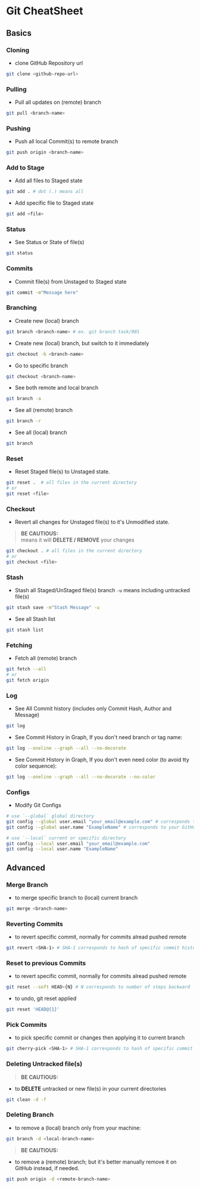 # Git CheatSheet

## Basics

### Cloning

- clone GitHub Repository url

```bash
git clone <github-repo-url>
```

### Pulling

- Pull all updates on (remote) branch

```bash
git pull <branch-name>
```

### Pushing

- Push all local Commit(s) to remote branch

```bash
git push origin <branch-name>
```

### Add to Stage

- Add all files to Staged state

```bash
git add . # dot (.) means all
```

- Add specific file to Staged state

```bash
git add <file>
```

### Status

- See Status or State of file(s)

```bash
git status
```

### Commits

- Commit file(s) from Unstaged to Staged state

```bash
git commit -m"Message here"
```

### Branching

- Create new (local) branch

```bash
git branch <branch-name> # ex. git branch task/001
```

- Create new (local) branch, but switch to it immediately

```bash
git checkout -b <branch-name>
```

- Go to specific branch

```bash
git checkout <branch-name>
```

- See both remote and local branch

```bash
git branch -a
```

- See all (remote) branch

```bash
git branch -r
```

- See all (local) branch

```bash
git branch
```

### Reset

- Reset Staged file(s) to Unstaged state.

```bash
git reset .  # all files in the current directory
# or
git reset <file>
```

### Checkout

- Revert all changes for Unstaged file(s) to it's Unmodified state.

> <b>BE CAUTIOUS:</b> <br/>means it will <b>DELETE / REMOVE</b> your changes

```bash
git checkout . # all files in the current directory
# or
git checkout <file>
```

### Stash

- Stash all Staged/UnStaged file(s) branch `-u` means including untracked file(s)

```bash
git stash save -m"Stash Message" -u
```

- See all Stash list

```bash
git stash list
```

### Fetching

- Fetch all (remote) branch

```bash
git fetch --all
# or
git fetch origin
```

### Log

- See All Commit history (includes only Commit Hash, Author and Message)

```bash
git log
```

- See Commit History in Graph, If you don't need branch or tag name:

```bash
git log --oneline --graph --all --no-decorate
```

- See Commit History in Graph, If you don't even need color (to avoid tty color sequence):

```bash
git log --oneline --graph --all --no-decorate --no-color
```

### Configs

- Modify Git Configs

```bash
# use `--global` global directory
git config --global user.email "your_email@example.com" # corresponds to your GitHub Email
git config --global user.name "ExampleName" # corresponds to your GitHub UserName

# use `--local` current or specific directory
git config --local user.email "your_email@example.com"
git config --local user.name "ExampleName"
```

## Advanced

### Merge Branch

- to merge specific branch to (local) current branch

```bash
git merge <branch-name>
```

### Reverting Commits

- to revert specific commit, normally for commits alread pushed remote

```bash
git revert <SHA-1> # SHA-1 corresponds to hash of specific commit history
```

### Reset to previous Commits

- to revert specific commit, normally for commits alread pushed remote

```bash
git reset --soft HEAD~{N} # N corresponds to number of steps backward
```

- to undo, git reset applied

```bash
git reset 'HEAD@{1}'
```

### Pick Commits

- to pick specific commit or changes then applying it to current branch

```bash
git cherry-pick <SHA-1> # SHA-1 corresponds to hash of specific commit history from any branch
```

### Deleting Untracked file(s)

> <b>BE CAUTIOUS:</b>

- to <b>DELETE</b> untracked or new file(s) in your current directories

```bash
git clean -d -f
```

### Deleting Branch

- to remove a (local) branch only from your machine:

```bash
git branch -d <local-branch-name>
```

> <b>BE CAUTIOUS:</b>

- to remove a (remote) branch; but it's better manually remove it on GitHub instead, if needed.

```bash
git push origin -d <remote-branch-name>
```
